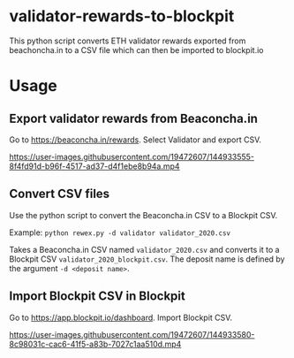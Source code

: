 # validator-rewards-to-blockpit
This python script converts ETH validator rewards exported from beachoncha.in to a CSV file which can then be imported to blockpit.io

# Usage

## Export validator rewards from Beaconcha.in
Go to https://beaconcha.in/rewards. Select Validator and export CSV.

https://user-images.githubusercontent.com/19472607/144933555-8f4fd91d-b96f-4517-ad37-d4f1ebe8b94a.mp4

## Convert CSV files
Use the python script to convert the Beaconcha.in CSV to a Blockpit CSV.

Example: ```python rewex.py -d validator validator_2020.csv```

Takes a Beaconcha.in CSV named ```validator_2020.csv``` and converts it to a Blockpit CSV ```validator_2020_blockpit.csv```. The deposit name is defined by the argument ```-d <deposit name>```.

## Import Blockpit CSV in Blockpit
Go to https://app.blockpit.io/dashboard. Import Blockpit CSV.

https://user-images.githubusercontent.com/19472607/144933580-8c98031c-cac6-41f5-a83b-7027c1aa510d.mp4
